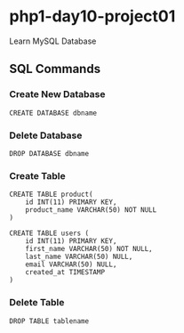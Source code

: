 # php1-day10-project01
Learn MySQL Database


## SQL Commands

### Create New Database
    CREATE DATABASE dbname

### Delete Database
    DROP DATABASE dbname

### Create Table
    CREATE TABLE product(
        id INT(11) PRIMARY KEY,
        product_name VARCHAR(50) NOT NULL
    )

    CREATE TABLE users (
        id INT(11) PRIMARY KEY,
        first_name VARCHAR(50) NOT NULL,
        last_name VARCHAR(50) NULL,
        email VARCHAR(50) NULL,
        created_at TIMESTAMP
    )

### Delete Table
    DROP TABLE tablename